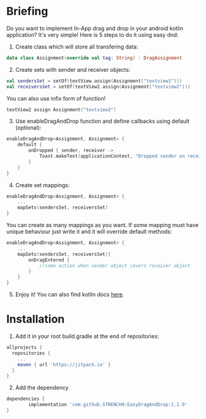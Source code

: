 # Briefing
Do you want to implement In-App drag and drop in your android kotlin application? It's very simple! Here is 5 steps to do it using easy dnd:
1. Create class which will store all transfering data:
```kotlin
data class Assignment(override val tag: String) : DragAssignment
```
2. Create sets with sender and receiver objects:
```kotlin
val sendersSet = setOf(textView.assign(Assignment("textview1")))
val receiversSet = setOf(textView2.assign(Assignment("textview2")))
```
You can also use infix form of function!
```kotlin
textView2 assign Assignment("textview2")
```
3. Use enableDragAndDrop function and define callbacks using default (optional):
```kotlin
enableDragAndDrop<Assignment, Assignment> {
    default {
        onDropped { sender, receiver ->
            Toast.makeText(applicationContext, "Dropped sender on receiver", Toast.LENGTH_SHORT).show()
        }
    }
}
```
4. Create set mappings:
```kotlin
enableDragAndDrop<Assignment, Assignment> {
    ...
    mapSets(sendersSet, receiversSet)
}
```
You can create as many mappings as you want. If some mapping must have unique behaviour just write it and it will override default methods:
```kotlin
enableDragAndDrop<Assignment, Assignment> {
    ...
    mapSets(sendersSet, receiversSet){
        onDragEntered {
            //some action when sender object covers receiver object
        }
    }
}
```
5. Enjoy it! You can also find kotlin docs [here](https://strench0.github.io/EasyDragAndDrop/).

# Installation
1. Add it in your root build.gradle at the end of repositories:
```groovy
allprojects {
  repositories {
    ...
    maven { url 'https://jitpack.io' }
  }
}
```
2. Add the dependency
```groovy
dependencies {
        implementation 'com.github.STRENCH0:EasyDragAndDrop:1.1.0'
}
```
